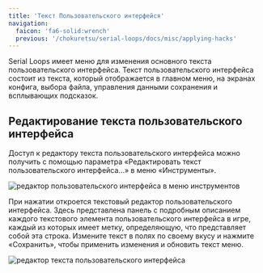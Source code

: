 ```yaml
---
title: 'Текст Пользовательского интерфейся'
navigation:
  faicon: 'fa6-solid:wrench'
  previous: '/chokuretsu/serial-loops/docs/misc/applying-hacks'
---
```


Serial Loops имеет меню для изменения основного текста пользовательского интерфейса. Текст пользовательского интерфейса состоит из текста, который отображается в главном меню, на экранах конфига, выбора файла, управления данными сохранения и всплывающих подсказок.

## Редактирование текста пользовательского интерфейса
Доступ к редактору текста пользовательского интерфейса можно получить с помощью параметра «Редактировать текст пользовательского интерфейса...» в меню «Инструменты».

![редактор пользовательского интерфейса в меню инструментов](/images/chokuretsu/serial-loops/tools-menu.png)

При нажатии откроется текстовый редактор пользовательского интерфейса. Здесь представлена панель с подробным описанием каждого текстового элемента пользовательского интерфейса в игре, каждый из которых имеет метку, определяющую, что представляет собой эта строка. Измените текст в полях по своему вкусу и нажмите «Сохранить», чтобы применить изменения и обновить текст меню.

![редактор текста пользовательского интерфейса](/images/chokuretsu/serial-loops/edit-ui-text.png)